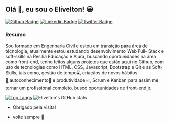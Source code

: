 ## Olá 👋, eu sou o Elivelton! 😀	

[![Github Badge](https://img.shields.io/badge/-Github-000?style=flat-square&logo=Github&logoColor=white&link=https://github.com/EliveltonSouzaDev)](https://github.com/EliveltonSouzaDev)
[![Linkedin Badge](https://img.shields.io/badge/-LinkedIn-blue?style=flat-square&logo=Linkedin&logoColor=white&link=https://www.linkedin.com/in/eliveltonsouza12/)](https://www.linkedin.com/in/eliveltonsouza12/)
[![Twitter Badge](https://img.shields.io/badge/-Twitter-1ca0f1?style=flat-square&labelColor=1ca0f1&logo=twitter&logoColor=white&link=https://twitter.com/veltonsouza)](https://twitter.com/veltonsouza)


### Resumo

Sou formado em Engenharia Civil e estou em transição para área de técnologia, atualmente estou estudando desenvolvimento Web Full- Stack e soft-skills na Resilia Educação e Alura, buscando oportunidades na área como front-end, tenho feitos alguns projetos que estão aqui no Github, com uso de tecnologias como HTML, CSS, Javascript, Bootstrap e Git e as Soft-Skills, tais como, gestão de tempo⌛, criaçãos de novos hábitos🚴,autoconhecimento📖 e produtividade📈, Scrum e Kanban para assim me tornar um profissional completo. busco oportunidades de front-end jr.


[![Top Langs](https://github-readme-stats.vercel.app/api/top-langs/?username=EliveltonSouzaDev&langs=count=8)](https://github.com/EliveltonSouzaDev/EliveltonSouzaDev/blob/main/README.md) ![Elivelton's GitHub stats](https://github-readme-stats.vercel.app/api?username=EliveltonSouzaDev&show_icons=true&theme=dark)




- Obrigado pela visita!

- volte sempre 🙂
